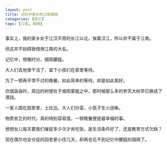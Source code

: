 ```yaml
---
layout: post
title: 记忆中家乡的江南烟雨
categories: [其它]
tags: [江南, 烟雨]
---
```


事实上，我的家乡处于江汉平原的长江以北，挨着汉江，所以并不属于江南。

但这并不妨碍我借用江南的大名。

记忆中，傍晚时分，细雨朦胧。

大人们去地里干活了，留下小孩们在家里等待。

为了一顿再平常不过的晚餐，如此简单的等待，却是如此美好。

炊烟袅袅时，周边的树便处于烟雨蒙胧之中，那时候那么多的参天大树早已换成了酒钱。

一家人围在厨房里，土灶边，大人们炒菜，小孩子生火烧柴。

物质贫乏的时代，真的特别容易饿，一顿晚餐便是最幸福的事。

想想女儿每天要我们催促多少次才肯吃饭，是生活条件好了，还是教育方式欠缺？

现在偶尔也会仓促的回老家小住几天，却再也见不到记忆中朦胧的烟雨了。